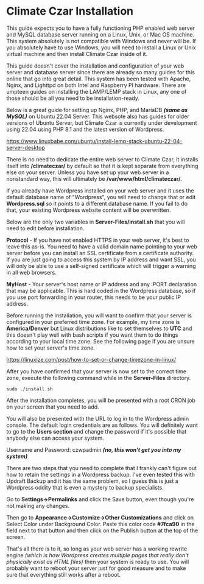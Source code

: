 # Climate Czar Installation

This guide expects you to have a fully functioning PHP enabled web server and MySQL database server running on a Linux, Unix, or Mac OS machine. This system absolutely is not compatible with Windows and never will be. If you absolutely have to use Windows, you will need to install a Linux or Unix virtual machine and then install Climate Czar inside of it.

This guide doesn't cover the installation and configuration of your web server and database server since there are already so many guides for this online that go into great detail. This system has been tested with Apache, Nginx, and Lighttpd on both Intel and Raspberry PI hardware. There are umpteen guides on installing the LAMP/LEMP stack in Linux, any one of those should be all you need to be installation-ready.

Below is a great guide for setting up Nginx, PHP, and MariaDB ***(same as MySQL)*** on Ubuntu 22.04 Server. This websote also has guides for older versions of Ubuntu Server, but Climate Czar is currently under development using 22.04 using PHP 8.1 and the latest version of Wordpress.

https://www.linuxbabe.com/ubuntu/install-lemp-stack-ubuntu-22-04-server-desktop

There is no need to dedicate the entire web server to Climate Czar, it installs itself into **/climateczar/** by default so that it is kept separate from everything else on your server. Unless you have set up your web server in a nonstandard way, this will ultimately be **/var/www/html/climateczar/**.

If you already have Wordpress installed on your web server and it uses the default database name of "Wordpress", you will need to change that or edit **Wordpress.sql** so it points to a different database name. If you fail to do that, your existing Wordpress website content will be overwritten.

Below are the only two variables in **Server-Files/install.sh** that you will need to edit before installation.

**Protocol** - If you have not enabled HTTPS in your web server, it's best to leave this as-is. You need to have a valid domain name pointing to your web server before you can install an SSL certificate from a certificate authority. If you are just going to access this system by IP address and want SSL, you will only be able to use a self-signed certificate which will trigger a warning in all web browsers.

**MyHost** - Your server's host name or IP address and any :PORT declaration that may be applicable. This is hard coded in the Wordpress database, so if you use port forwarding in your router, this needs to be your public IP address.

Before running the installation, you will want to confirm that your server is configured in your preferred time zone. For example, my time zone is **America/Denver** but Linux distributions like to set themselves to **UTC** and this doesn't play well with bash scripts if you want them to do things according to your local time zone. See the following page if you are unsure how to set your server's time zone.

<https://linuxize.com/post/how-to-set-or-change-timezone-in-linux/>

After you have confirmed that your server is now set to the correct time zone, execute the following command while in the **Server-Files** directory.

```
sudo ./install.sh
```

After the installation completes, you will be presented with a root CRON job on your screen that you need to add.

You will also be presented with the URL to log in to the Wordpress admin console. The default login credentials are as follows. You will definitely want to go to the **Users section** and change the password if it's possible that anybody else can access your system.

Username and Password: czwpadmin ***(no, this won't get you into my system)***

There are two steps that you need to complete that I frankly can't figure out how to retain the settings in a Wordpress backup. I've even tested this with Updraft Backup and it has the same problem, so I guess this is just a Wordpress oddity that is even a mystery to backup specialists.

Go to **Settings->Permalinks** and click the Save button, even though you're not making any changes.

Then go to **Appearance->Customize->Other Customizations** and click on Select Color under Background Color. Paste this color code **#7fca90** in the field next to that button and then click on the Publish button at the top of the screen.

That's all there is to it, so long as your web server has a working rewrite engine *(which is how Wordpress creates multiple pages that really don't physically exist as HTML files)* then your system is ready to use. You will probably want to reboot your server just for good measure and to make sure that everything still works after a reboot.
